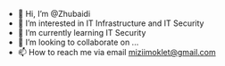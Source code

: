 - 👋 Hi, I’m @Zhubaidi
- 👀 I’m interested in IT Infrastructure and IT Security
- 🌱 I’m currently learning IT Security
- 💞️ I’m looking to collaborate on ...
- 📫 How to reach me via email miziimoklet@gmail.com

<!---
Zhubaidi/Zhubaidi is a ✨ special ✨ repository because its `README.md` (this file) appears on your GitHub profile.
You can click the Preview link to take a look at your changes.
--->
